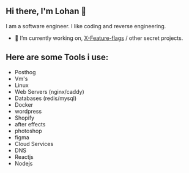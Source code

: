 ## Hi there, I'm Lohan 👋

I am a software engineer. I like coding and reverse engineering.

- 🔭 I’m currently working on, [X-Feature-flags](https://github.com/lohansimpson/x-feature-flags) / other secret projects.


## Here are some Tools i use:

- Posthog
- Vm's
- Linux
- Web Servers (nginx/caddy)
- Databases (redis/mysql)
- Docker
- wordpress
- Shopify
- after effects
- photoshop
- figma
- Cloud Services
- DNS
- Reactjs
- Nodejs
